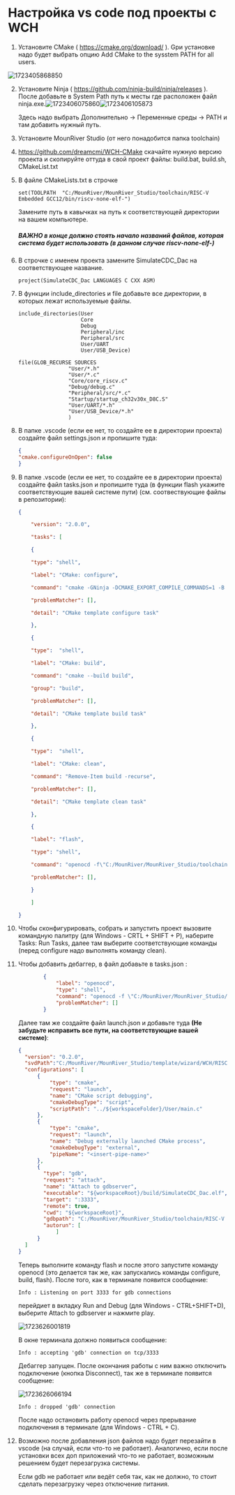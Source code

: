 # Настройка vs code под проекты с WCH

1. Установите CMake ( https://cmake.org/download/ ). Gри установке надо будет выбрать опцию Add CMake to the sysstem PATH for all users.

![1723405868850](image/README/1723405868850.png)

2. Установите Ninja  ( https://github.com/ninja-build/ninja/releases ). После добавьте в System Path путь к месты где расположен файл ninja.exe.![1723406075860](image/README/1723406075860.png)![1723406105873](image/README/1723406105873.png)

   Здесь надо выбрать Дополнительно -> Переменные среды -> PATH и там добавить нужный путь.
3. Установите MounRiver Studio (от него понадобится папка toolchain)
4. https://github.com/dreamcmi/WCH-CMake скачайте нужную версию проекта и скопируйте оттуда в свой проект файлы: build.bat, build.sh, CMakeList.txt
5. В файле CMakeLists.txt в строчке

   ```
   set(TOOLPATH  "C:/MounRiver/MounRiver_Studio/toolchain/RISC-V Embedded GCC12/bin/riscv-none-elf-")
   ```
   Замените путь в кавычках на путь к соответствующей директории на вашем компьютере.

   ##### ВАЖНО в конце должно стоять начало названий файлов, которая система будет использовать (в данном случае riscv-none-elf-)
6. В строчке с именем проекта замените SimulateCDC_Dac на соответствующее название.

   ```
   project(SimulateCDC_Dac LANGUAGES C CXX ASM)
   ```
7. В функции include_directories и file добавьте все директории, в которых лежат используемые файлы.

   ```
   include_directories(User
                       Core
                       Debug 
                       Peripheral/inc
                       Peripheral/src
                       User/UART
                       User/USB_Device)
   ```
   ```
   file(GLOB_RECURSE SOURCES 
                   "User/*.h"
                   "User/*.c"
                   "Core/core_riscv.c" 
                   "Debug/debug.c"
                   "Peripheral/src/*.c" 
                   "Startup/startup_ch32v30x_D8C.S"
                   "User/UART/*.h"
                   "User/USB_Device/*.h"
                   )
   ```
8. В папке .vscode (если ее нет, то создайте ее в директории проекта) создайте файл settings.json и пропишите туда:

   ```json
   {
   "cmake.configureOnOpen": false
   }
   ```
9. В папке .vscode (если ее нет, то создайте ее в директории проекта) создайте файл tasks.json и пропишите туда (в функции flash укажите соответствующие вашей системе пути) (см. соотвествующие файлы в репозитории):

   ```json
   {

       "version": "2.0.0",

       "tasks": [

       {

       "type": "shell",

       "label": "CMake: configure",

       "command": "cmake -GNinja -DCMAKE_EXPORT_COMPILE_COMMANDS=1 -B build",

       "problemMatcher": [],

       "detail": "CMake template configure task"

       },

       {

       "type":  "shell",

       "label": "CMake: build",

       "command": "cmake --build build",

       "group": "build",

       "problemMatcher": [],

       "detail": "CMake template build task"

       },

       {

       "type":  "shell",

       "label": "CMake: clean",

       "command": "Remove-Item build -recurse",

       "problemMatcher": [],

       "detail": "CMake template clean task"

       },

       {

       "label": "flash",

       "type": "shell",

       "command": "openocd -f\"C:/MounRiver/MounRiver_Studio/toolchain/OpenOCD/bin/wch-riscv.cfg\" -c init -c halt  -c 'program ./build/${workspaceFolderBasename}.hex verify'  -c reset -c wlink_reset_resume -c exit  ",

       "problemMatcher": [],

       }

       ]

   }
   ```
10. Чтобы сконфигурировать, собрать и запустить проект вызовите командную палитру (для Windows - CRTL + SHIFT + P), наберите Tasks: Run Tasks, далее там выберите соответствующие команды (перед configure надо выполнять команду clean).
11. Чтобы добавить дебаггер, в файл добавьте в tasks.json :

    ```json
    		{
    			"label": "openocd",
    			"type": "shell",
    			"command": "openocd -f \"C:/MounRiver/MounRiver_Studio/toolchain/OpenOCD/bin/wch-riscv.cfg\" -f \"gdb-start.cfg\"",
    			"problemMatcher": []
    		}
    ```
    Далее там же создайте файл launch.json и добавьте туда **(Не забудьте исправить все пути, на соответствующие вашей системе)**:

    ```json
    {
      "version": "0.2.0",
      "svdPath":"C:/MounRiver/MounRiver_Studio/template/wizard/WCH/RISC-V/CH32V307/NoneOS/CH32V307xx.svd",
      "configurations": [
          {
              "type": "cmake",
              "request": "launch",
              "name": "CMake script debugging",
              "cmakeDebugType": "script",
              "scriptPath": "../${workspaceFolder}/User/main.c"
          },
          {
              "type": "cmake",
              "request": "launch",
              "name": "Debug externally launched CMake process",
              "cmakeDebugType": "external",
              "pipeName": "<insert-pipe-name>"
          },
          {
            "type": "gdb",
            "request": "attach",
            "name": "Attach to gdbserver",
            "executable": "${workspaceRoot}/build/SimulateCDC_Dac.elf",
            "target": ":3333",
            "remote": true,
            "cwd": "${workspaceRoot}", 
            "gdbpath": "C:/MounRiver/MounRiver_Studio/toolchain/RISC-V Embedded GCC12/bin/riscv-none-elf-gdb.exe",
            "autorun": [
                ]
          }
      ]
    }
    ```
    Теперь выполните команду flash и после этого запустите команду openocd (это делается так же, как запускались команды configure, build, flash). После того, как в терминале появится сообщение:

    ```
    Info : Listening on port 3333 for gdb connections
    ```
    перейдиет в вкладку Run and Debug (для Windows - CTRL+SHIFT+D), выберите Attach to gdbserver и нажмите play.

    ![1723626001819](image/README/1723626001819.png)

    В окне терминала должно появиться сообщение:

    ```
    Info : accepting 'gdb' connection on tcp/3333
    ```
    Дебаггер запущен. После окончания работы с ним важно отключить подключение (кнопка Disconnect), так же в терминале появится сообщение:

    ![1723626066194](image/README/1723626066194.png)

    ```
    Info : dropped 'gdb' connection
    ```
    После надо остановить работу openocd через прерывание подключения в терминале (для Windows  - CTRL + C).
12. Возможно после добавления json файлов надо будет перезайти в vscode (на случай, если что-то не работает). Аналогично, если после установки всех доп приложений что-то не работает, возможным решением будет перезагрузка системы.

    Если gdb не работает или ведёт себя так, как не должно, то стоит сделать перезагрузку через отключение питания.
